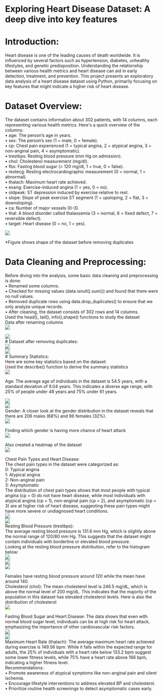# Exploring Heart Disease Dataset: A deep dive into key features

# Introduction: 
Heart disease is one of the leading causes of death worldwide. It is influenced by several factors such as hypertension, diabetes, unhealthy lifestyles, and genetic predisposition. Understanding the relationship between various health metrics and heart disease can aid in early detection, treatment, and prevention. This project presents an exploratory data analysis of a heart disease dataset using Python, primarily focusing on key features that might indicate a higher risk of heart disease.
<br>
# Dataset Overview: 
The dataset contains information about 302 patients, with 14 columns, each representing various health metrics. Here's a quick overview of the columns:<br>
•	age: The person’s age in years.<br>
•	sex: The person’s sex (1 = male, 0 = female).<br>
•	cp: Chest pain experienced (1 = typical angina, 2 = atypical angina, 3 = non-anginal pain, 4 = asymptomatic).<br>
•	trestbps: Resting blood pressure (mm Hg on admission).<br>
•	chol: Cholesterol measurement (mg/dl).<br>
•	fbs: Fasting blood sugar (> 120 mg/dl, 1 = true, 0 = false).<br>
•	restecg: Resting electrocardiographic measurement (0 = normal, 1 = abnormal).<br>
•	thalach: Maximum heart rate achieved.<br>
•	exang: Exercise-induced angina (1 = yes, 0 = no).<br>
•	oldpeak: ST depression induced by exercise relative to rest.<br>
•	slope: Slope of peak exercise ST segment (1 = upsloping, 2 = flat, 3 = downsloping).<br>
•	ca: Number of major vessels (0–3).<br>
•	thal: A blood disorder called thalassemia (3 = normal, 6 = fixed defect, 7 = reversible defect).<br>
•	target: Heart disease (0 = no, 1 = yes).<br>

<img src="images/Picture1.jpg?raw=true"/><br>

*Figure shows shape of the dataset before removing duplicates
<br>
# Data Cleaning and Preprocessing:<br>
Before diving into the analysis, some basic data cleaning and preprocessing is done:<br>
•	Renamed some columns.<br>
•	Checked for missing values (data.isnull().sum()) and found that there were no null values.<br>
•	Removed duplicate rows using data.drop_duplicates() to ensure that we only analyze unique records.<br>
•	After cleaning, the dataset consists of 302 rows and 14 columns.<br>
Used the head(), tail(), info(),shape() functions to study the dataset <br>
Data after renaming columns<br>
<img src="images/Picture2.jpg?raw=true"/> <br>

<img src="images/Picture3.jpg?raw=true"/>
<br>
# Dataset after removing duplicates:<br>
<img src="images/Picture4.jpg?raw=true"/> <br>

<img src="images/Picture5.jpg?raw=true"/>
<br>
# Summary Statistics: <br>
Here are some key statistics based on the dataset:<br>
Used the describe() function to derive the summary statistics 
<br>
<img src="images/Picture6.jpg?raw=true"/> <br>

Age: The average age of individuals in the dataset is 54.5 years, with a standard deviation of 9.04 years. This indicates a diverse age range, with 25% of people under 48 years and 75% under 61 years. <br>

<img src="images/Picture7.jpg?raw=true"/>
<br>
<img src="images/Picture8.jpg?raw=true"/>
<br>
Gender: A closer look at the gender distribution in the dataset reveals that there are 206 males (68%) and 96 females (32%). 
<br>
<img src="images/Picture9.jpg?raw=true"/>
<br>

Finding which gender is having more chance of heart attack
<br>
<img src="images/Picture10.jpg?raw=true"/>
<br>

Also created a heatmap of the dataset
<br>
<img src="images/Picture11.jpg?raw=true"/>
<br>

Chest Pain Types and Heart Disease: <br>
The chest pain types in the dataset were categorized as: <br>
0: Typical angina <br>
1: Atypical angina <br>
2: Non-anginal pain <br>
3: Asymptomatic <br>
The distribution of chest pain types shows that most people with typical angina (cp = 0) do not have heart disease, while most individuals with atypical angina (cp = 1), non-anginal pain (cp = 2), and asymptomatic (cp = 3) are at higher risk of heart disease, suggesting these pain types might have more severe or undiagnosed heart conditions.
<br>
<img src="images/Picture12.jpg?raw=true"/>
<br>
<img src="images/Picture13.jpg?raw=true"/>
<br>
Resting Blood Pressure (trestbps): <br>
The average resting blood pressure is 131.6 mm Hg, which is slightly above the normal range of 120/80 mm Hg. This suggests that the dataset might contain individuals with borderline or elevated blood pressure. <br>
Looking at the resting blood pressure distribution, refer to the histogram below: <br>
<img src="images/Picture14.jpg?raw=true"/>
<br>
<img src="images/Picture15.jpg?raw=true"/>
<br>
<img src="images/Picture16.jpg?raw=true"/>
<br>

Females have resting blood pressure around 120 while the mean have around 140.
<br>
Cholesterol (chol): The mean cholesterol level is 246.5 mg/dL, which is above the normal level of 200 mg/dL. This indicates that the majority of the population in this dataset has elevated cholesterol levels. Here is also the distribution of cholesterol 
<br>
<img src="images/Picture17.jpg?raw=true"/>
<br>

Fasting Blood Sugar and Heart Disease:
The data shows that even with normal blood sugar level, individuals can be at high risk for heart attack, emphasizing the importance of other cardiovascular risk factors. 
<br>
<img src="images/Picture18.jpg?raw=true"/>
<br>
<img src="images/Picture19.jpg?raw=true"/>
<br>
Maximum Heart Rate (thalach): The average maximum heart rate achieved during exercise is 149.56 bpm. While it falls within the expected range for adults, the 25% of individuals with a heart rate below 133.2 bpm suggest some lower fitness levels, while 75% have a heart rate above 166 bpm, indicating a higher fitness level.
<br>
Recommendations: <br>
•	Promote awareness of atypical symptoms like non-anginal pain and silent ischemia. <br>
•	Encourage lifestyle interventions to address elevated BP and cholesterol. <br>
•	Prioritize routine health screenings to detect asymptomatic cases early. <br>

